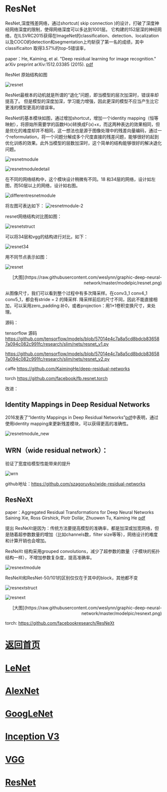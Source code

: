 
# ResNet

ResNet,深度残差网络，通过shortcut( skip connection )的设计，打破了深度神经网络深度的限制，使得网络深度可以多达到1001层。
它构建的152层深的神经网络，在ILSVRC2015获得在ImageNet的classification、detection、localization以及COCO的detection和segmentation上均斩获了第一名的成绩，其中classificaiton 取得3.57%的top-5错误率，


paper：He, Kaiming, et al. "Deep residual learning for image recognition." arXiv preprint arXiv:1512.03385 (2015). [pdf](https://arxiv.org/pdf/1512.03385.pdf) 

ResNet 原始结构如图

![resnet](https://github.com/weslynn/graphic-deep-neural-network/blob/master/pic/resnet.png)


ResNet最根本的动机就是所谓的“退化”问题，即当模型的层次加深时，错误率却提高了。 但是模型的深度加深，学习能力增强，因此更深的模型不应当产生比它更浅的模型更高的错误率。


ResNet的基本模块如图，通过增加shortcut，增加一个identity mapping（恒等映射），将原始所需要学的函数H(x)转换成F(x)+x，而这两种表达的效果相同，但是优化的难度却并不相同，这一想法也是源于图像处理中的残差向量编码，通过一个reformulation，将一个问题分解成多个尺度直接的残差问题，能够很好的起到优化训练的效果。此外当模型的层数加深时，这个简单的结构能够很好的解决退化问题。

![resnetmodule](https://github.com/weslynn/graphic-deep-neural-network/blob/master/pic/resnet2.png)

![resnetmoduledetail](https://github.com/weslynn/graphic-deep-neural-network/blob/master/pic/resnetmodule.png)

在不同的网络结构中，这个模块设计稍微有不同。18 和34层的网络，设计如左图，而50层以上的网络，设计如右图。

![differentresnetmodule](https://github.com/weslynn/graphic-deep-neural-network/blob/master/pic/resnet3.jpg)

将左图可表达如下：
![resnetmodule-2](https://github.com/weslynn/graphic-deep-neural-network/blob/master/pic/resnet2.jpg)

resnet网络结构对比图如图：

![resnetstruct](https://github.com/weslynn/graphic-deep-neural-network/blob/master/pic/resnet3.png)

可以将34层和vgg的结构进行对比，如下：

![resnet34](https://github.com/weslynn/graphic-deep-neural-network/blob/master/pic/resnet34.jpg)


用不同节点表示如图：


![resnet](https://github.com/weslynn/graphic-deep-neural-network/blob/master/modelpic/resnet.png)

<p align="right">[大图](https://raw.githubusercontent.com/weslynn/graphic-deep-neural-network/master/modelpic/resnet.png)</p>


从图像尺寸，我们可以看到整个过程中有多次降采样。在conv3_1 conv4_1 conv5_1，都会有stride = 2 的降采样. 降采样前后的尺寸不同，因此不能直接相加，可以采用zero_padding:补0，或者projection：用1×1卷积变换尺寸，来处理。

源码：

tensorflow 源码 https://github.com/tensorflow/models/blob/57014e4c7a8a5cd8bdcb836587a094c082c991fc/research/slim/nets/resnet_v1.py

https://github.com/tensorflow/models/blob/57014e4c7a8a5cd8bdcb836587a094c082c991fc/research/slim/nets/resnet_v2.py

caffe https://github.com/KaimingHe/deep-residual-networks

torch https://github.com/facebook/fb.resnet.torch






改进：

## Identity Mappings in Deep Residual Networks

2016发表了“Identity Mappings in Deep Residual Networks”[pdf](https://arxiv.org/pdf/1603.05027.pdf)中表明，通过使用identity mapping来更新残差模块，可以获得更高的准确性。

![resnetmodule_new](https://github.com/weslynn/graphic-deep-neural-network/blob/master/pic/resnet_new.png)


## WRN（wide residual network）：

验证了宽度给模型性能带来的提升

![wrn](https://github.com/weslynn/graphic-deep-neural-network/blob/master/pic/wrn.png)

github地址：https://github.com/szagoruyko/wide-residual-networks



## ResNeXt

paper：Aggregated Residual Transformations for Deep Neural Networks
Saining Xie, Ross Girshick, Piotr Dollár, Zhuowen Tu, Kaiming He
 [pdf](https://arxiv.org/pdf/1611.05431.pdf) 

提出 ResNeXt是因为：传统方法要提高模型的准确率，都是加深或加宽网络，但是随着超参数数量的增加（比如channels数，filter size等等），网络设计的难度和计算开销也会增加。

ResNeXt 结构采用grouped  convolutions，减少了超参数的数量（子模块的拓扑结构一样），不增加参数复杂度，提高准确率。


![resnextmodule](https://github.com/weslynn/graphic-deep-neural-network/blob/master/pic/resnextmodule.png)

ResNeXt和ResNet-50/101的区别仅仅在于其中的block，其他都不变

![resnextstruct](https://github.com/weslynn/graphic-deep-neural-network/blob/master/pic/resnext.png)



![resnext](https://github.com/weslynn/graphic-deep-neural-network/blob/master/modelpic/resnext.png)

<p align="right">[大图](https://raw.githubusercontent.com/weslynn/graphic-deep-neural-network/master/modelpic/resnext.png)</p>



torch: https://github.com/facebookresearch/ResNeXt



# [返回首页](https://github.com/weslynn/graphic-deep-neural-network/) 
# [LeNet](https://github.com/weslynn/graphic-deep-neural-network/blob/master/object%20classification%20%E7%89%A9%E4%BD%93%E5%88%86%E7%B1%BB/LeNet.md)   
# [AlexNet](https://github.com/weslynn/graphic-deep-neural-network/blob/master/object%20classification%20%E7%89%A9%E4%BD%93%E5%88%86%E7%B1%BB/AlexNet.md)                  
# [GoogLeNet](https://github.com/weslynn/graphic-deep-neural-network/blob/master/object%20classification%20%E7%89%A9%E4%BD%93%E5%88%86%E7%B1%BB/GoogLeNet.md)
# [Inception V3](https://github.com/weslynn/graphic-deep-neural-network/blob/master/object%20classification%20%E7%89%A9%E4%BD%93%E5%88%86%E7%B1%BB/InceptionV3.md)
# [VGG](https://github.com/weslynn/graphic-deep-neural-network/blob/master/object%20classification%20%E7%89%A9%E4%BD%93%E5%88%86%E7%B1%BB/VGG.md)
# [ResNet](https://github.com/weslynn/graphic-deep-neural-network/blob/master/object%20classification%20%E7%89%A9%E4%BD%93%E5%88%86%E7%B1%BB/ResNet.md)